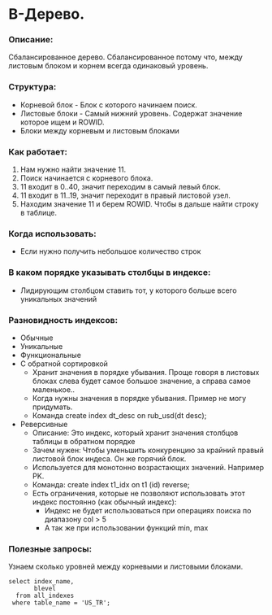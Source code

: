 # B-Дерево.

### Описание: 
Сбалансированное дерево. Сбалансированное потому что, между листовым блоком и корнем всегда одинаковый уровень. 

### Структура: 
  - Корневой блок - Блок с которого начинаем поиск. 
  - Листовые блоки - Самый нижний уровень. Содержат значение которое ищем и ROWID.
  - Блоки между корневым и листовым блоками
  
### Как работает: 
  1. Нам нужно найти значение 11.
  2. Поиск начинается с корневого блока.
  3. 11 входит в 0..40, значит переходим в самый левый блок.
  4. 11 входит в 11..19, значит переходит в правый листовой узел.
  5. Находим значение 11 и берем ROWID. Чтобы в дальше найти строку в таблице.

### Когда использовать:
  - Если нужно получить небольшое количество строк
  
### В каком порядке указывать столбцы в индексе: 
  - Лидирующим столбцом ставить тот, у которого больше всего уникальных значений

### Разновидность индексов: 
  - Обычные
  - Уникальные
  - Функциональные
  - С обратной сортировкой
    - Хранит значения в порядке убывания. Проще говоря в листовых блоках слева будет самое большое значение, а справа самое маленькое..
    - Когда нужны значения в порядке убывания. Пример не могу придумать. 
    - Команда create index dt_desc on rub_usd(dt desc);
  - Реверсивные
    - Описание: Это индекс, который хранит значения столбцов таблицы в обратном порядке
    - Зачем нужен: Чтобы уменьшить конкуренцию за крайний правый листовой блок индеса. Он же горячий блок.
    - Используется для монотонно возрастающих значений. Например PK.
    - Команда: create index t1_idx on t1 (id) reverse;
    - Есть ограничения, которые не позволяют использовать этот индекс постоянно (как обычный индекс): 
      - Индекс не будет использоваться при операциях поиска по диапазону col > 5
      - А так же при использовании функций min, max


### Полезные запросы:

Узнаем сколько уровней между корневыми и листовыми блоками.
````
select index_name, 
       blevel 
  from all_indexes 
 where table_name = 'US_TR';
````